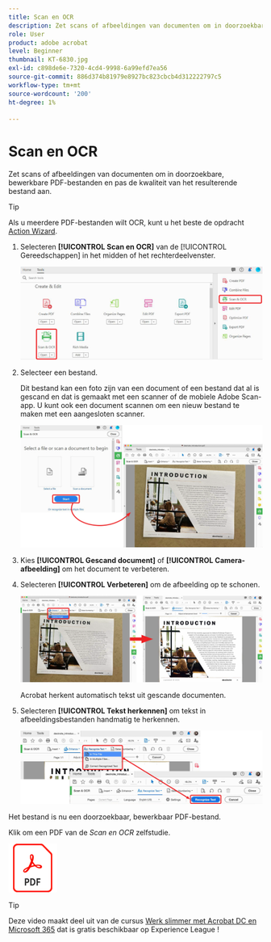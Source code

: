 ```yaml
---
title: Scan en OCR
description: Zet scans of afbeeldingen van documenten om in doorzoekbare, bewerkbare PDF-bestanden en pas de kwaliteit van het resulterende bestand aan
role: User
product: adobe acrobat
level: Beginner
thumbnail: KT-6830.jpg
exl-id: c898de6e-7320-4cd4-9998-6a99efd7ea56
source-git-commit: 886d374b81979e8927bc823cbcb4d312222797c5
workflow-type: tm+mt
source-wordcount: '200'
ht-degree: 1%

---
```


# Scan en OCR

Zet scans of afbeeldingen van documenten om in doorzoekbare, bewerkbare PDF-bestanden en pas de kwaliteit van het resulterende bestand aan.

>[!TIP]
>
>Als u meerdere PDF-bestanden wilt OCR, kunt u het beste de opdracht [Action Wizard](../advanced-tasks/action.md).

1. Selecteren **[!UICONTROL Scan en OCR]** van de [!UICONTROL Gereedschappen] in het midden of het rechterdeelvenster.

   ![Scan Stap 1](../assets/Scan_1.png)

1. Selecteer een bestand.

   Dit bestand kan een foto zijn van een document of een bestand dat al is gescand en dat is gemaakt met een scanner of de mobiele Adobe Scan-app. U kunt ook een document scannen om een nieuw bestand te maken met een aangesloten scanner.

   ![Scan Stap 2](../assets/Scan_2.png)

1. Kies **[!UICONTROL Gescand document]** of **[!UICONTROL Camera-afbeelding]** om het document te verbeteren.

1. Selecteren **[!UICONTROL Verbeteren]** om de afbeelding op te schonen.

   ![Scanstap 3](../assets/Scan_3.png)

   Acrobat herkent automatisch tekst uit gescande documenten.

1. Selecteren **[!UICONTROL Tekst herkennen]** om tekst in afbeeldingsbestanden handmatig te herkennen.

   ![Scan Stap 4](../assets/Scan_4.png)

Het bestand is nu een doorzoekbaar, bewerkbaar PDF-bestand.

Klik om een PDF van de *Scan en OCR* zelfstudie.

[![Zelfstudie Scan &amp; OCR downloaden](../assets/acrobat_PDF_96.png)](../assets/AcrobatDCScan.pdf)

>[!TIP]
>
>Deze video maakt deel uit van de cursus [Werk slimmer met Acrobat DC en Microsoft 365](https://experienceleague.adobe.com/?recommended=Acrobat-U-1-2021.microsoft365) dat is gratis beschikbaar op Experience League !
